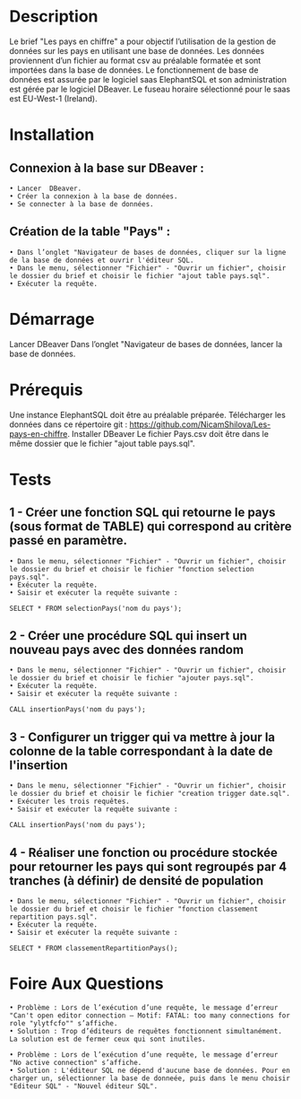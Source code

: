 # Description

Le brief "Les pays en chiffre" a pour objectif l’utilisation de la gestion de données sur les pays en utilisant une base de données.
Les données proviennent d’un fichier au format csv au préalable formatée et sont importées dans la base de données.
Le fonctionnement de  base de données est assurée par le logiciel saas ElephantSQL et son administration est gérée par le logiciel DBeaver.
Le fuseau horaire sélectionné pour le saas est EU-West-1 (Ireland).


# Installation

## Connexion à  la base sur DBeaver :
    • Lancer  DBeaver.
    • Créer la connexion à la base de données.
	• Se connecter à la base de données.

## Création de la table "Pays" :
    • Dans l’onglet "Navigateur de bases de données, cliquer sur la ligne de la base de données et ouvrir l'éditeur SQL.
    • Dans le menu, sélectionner "Fichier" - "Ouvrir un fichier", choisir le dossier du brief et choisir le fichier "ajout table pays.sql".
    • Exécuter la requête.


# Démarrage

Lancer DBeaver
Dans l’onglet "Navigateur de bases de données, lancer la base de données.


# Prérequis 

Une instance ElephantSQL doit être au préalable préparée.
Télécharger les données dans ce répertoire git : https://github.com/NicamShilova/Les-pays-en-chiffre.
Installer DBeaver
Le fichier Pays.csv doit être dans le même dossier que le fichier "ajout table pays.sql".


# Tests

## 1 - Créer une fonction SQL qui retourne le pays (sous format de TABLE) qui correspond au critère passé en paramètre.  
    • Dans le menu, sélectionner "Fichier" - "Ouvrir un fichier", choisir le dossier du brief et choisir le fichier "fonction selection pays.sql".
    • Exécuter la requête.
    • Saisir et exécuter la requête suivante :
```requete
SELECT * FROM selectionPays('nom du pays');
```

## 2 - Créer une procédure SQL qui insert un nouveau pays avec des données random 
    • Dans le menu, sélectionner "Fichier" - "Ouvrir un fichier", choisir le dossier du brief et choisir le fichier "ajouter pays.sql".
    • Exécuter la requête.
    • Saisir et exécuter la requête suivante :
```requete
CALL insertionPays('nom du pays');
```

## 3 - Configurer un trigger qui va mettre à jour la colonne de la table correspondant à la date de l'insertion 
    • Dans le menu, sélectionner "Fichier" - "Ouvrir un fichier", choisir le dossier du brief et choisir le fichier "creation trigger date.sql".
    • Exécuter les trois requêtes.
    • Saisir et exécuter la requête suivante :
```requete
CALL insertionPays('nom du pays');
```

## 4 - Réaliser une fonction ou procédure stockée pour retourner les pays qui sont regroupés par 4 tranches (à définir) de densité de population 
    • Dans le menu, sélectionner "Fichier" - "Ouvrir un fichier", choisir le dossier du brief et choisir le fichier "fonction classement repartition pays.sql".
    • Exécuter la requête.
    • Saisir et exécuter la requête suivante :
```requete
SELECT * FROM classementRepartitionPays();
```


# Foire Aux Questions

    • Problème : Lors de l’exécution d’une requête, le message d’erreur "Can't open editor connection – Motif: FATAL: too many connections for role "ylytfcfo"" s’affiche.
    • Solution : Trop d’éditeurs de requêtes fonctionnent simultanément. La solution est de fermer ceux qui sont inutiles.
	
	• Problème : Lors de l’exécution d’une requête, le message d’erreur "No active connection" s’affiche.
    • Solution : L'éditeur SQL ne dépend d'aucune base de données. Pour en charger un, sélectionner la base de donneée, puis dans le menu choisir "Editeur SQL" - "Nouvel éditeur SQL".